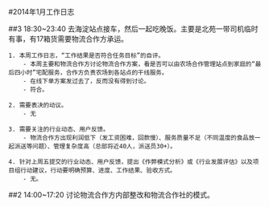 #2014年1月工作日志

##3
18:30~23:40	 去海淀站点接车，然后一起吃晚饭。主要是北苑一带司机临时有事，有17箱货需要物流合作方承运。

	1. 本周工作日志，“工作结果是否符合任务目标”的自评。
		- 本周主要和物流合作方讨论物流合作方案，看是否可以由农场合作管理站点到家庭的“最后四小时”宅配服务，合作方负责农场到各站点的干线服务。
		- 在线下单方案发过去了，反而没有得到讨论。
		- 符合。
		
	2. 需要表决的动议。
		- 无

	3. 需要关注的行业动态、用户反馈。
		- 物流合作方出现利润低下（发工资困难，回款慢）、服务质量不足（不同温度的食品放一起派送等问题）、管理复杂度高（总部将近40人，派送员30+）。
 
	4. 针对上周五提交的行业动态、用户反馈，提出《作弊模式分析》或《行业发展评估》以及项目组行动建议，行动要明确预算、进度、工作结果、验收方式。
		- 无。 

##2
14:00~17:20  讨论物流合作方内部整改和物流合作社的模式。
